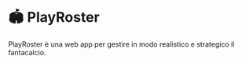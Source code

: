 <!-- trigger rebuild -->

# 🏟️ PlayRoster

PlayRoster è una web app per gestire in modo realistico e strategico il fantacalcio.
